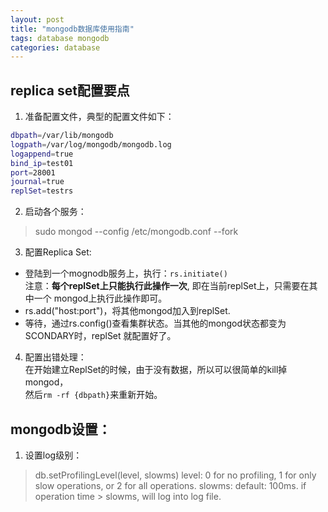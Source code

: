 ```yaml
---
layout: post
title: "mongodb数据库使用指南"
tags: database mongodb
categories: database
---
```


## replica set配置要点  
1. 准备配置文件，典型的配置文件如下：  

~~~bash
dbpath=/var/lib/mongodb
logpath=/var/log/mongodb/mongodb.log
logappend=true
bind_ip=test01
port=28001
journal=true
replSet=testrs
~~~

2. 启动各个服务：
> sudo mongod --config /etc/mongodb.conf --fork

3. 配置Replica Set:
* 登陆到一个mognodb服务上，执行：`rs.initiate()`  
注意：**每个replSet上只能执行此操作一次**, 即在当前replSet上，只需要在其中一个
mongod上执行此操作即可。
* rs.add("host:port")，将其他mongod加入到replSet.
* 等待，通过rs.config()查看集群状态。当其他的mongod状态都变为SCONDARY时，replSet
就配置好了。

4. 配置出错处理：   
在开始建立ReplSet的时候，由于没有数据，所以可以很简单的kill掉mongod，  
然后`rm -rf {dbpath}`来重新开始。

## mongodb设置：
1. 设置log级别：  
> db.setProfilingLevel(level, slowms)
> level: 0 for no profiling, 1 for only slow operations, or 2 for all operations.
> slowms: default: 100ms. if operation time > slowms, will log into log file.
